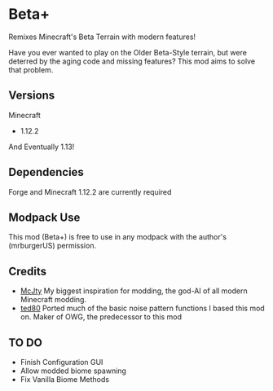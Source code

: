 # Beta+
Remixes Minecraft's Beta Terrain with modern features!

Have you ever wanted to play on the Older Beta-Style terrain, but were deterred by the aging code and missing features? This mod aims to solve that problem.

## Versions
Minecraft
* 1.12.2

And Eventually 1.13!

## Dependencies
Forge and Minecraft 1.12.2 are currently required

## Modpack Use
This mod (Beta+) is free to use in any modpack with the author's (mrburgerUS) permission.

## Credits
* [McJty](https://github.com/McJty)
My biggest inspiration for modding, the god-AI of all modern Minecraft modding.
* [ted80](https://github.com/ted80)
Ported much of the basic noise pattern functions I based this mod on. Maker of OWG, the predecessor to this mod

## TO DO
* Finish Configuration GUI
* Allow modded biome spawning
* Fix Vanilla Biome Methods
